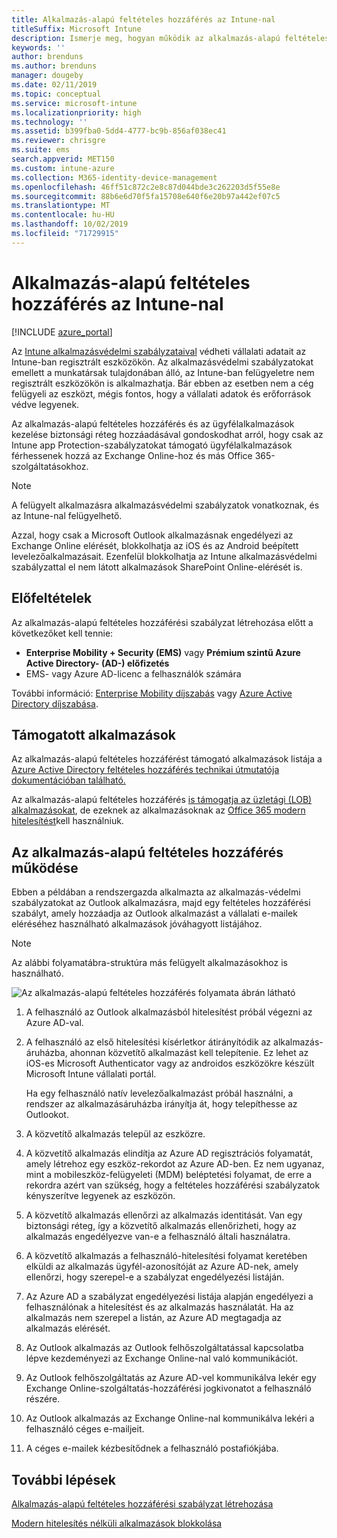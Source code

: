 ```yaml
---
title: Alkalmazás-alapú feltételes hozzáférés az Intune-nal
titleSuffix: Microsoft Intune
description: Ismerje meg, hogyan működik az alkalmazás-alapú feltételes hozzáférés az Intune-nal.
keywords: ''
author: brenduns
ms.author: brenduns
manager: dougeby
ms.date: 02/11/2019
ms.topic: conceptual
ms.service: microsoft-intune
ms.localizationpriority: high
ms.technology: ''
ms.assetid: b399fba0-5dd4-4777-bc9b-856af038ec41
ms.reviewer: chrisgre
ms.suite: ems
search.appverid: MET150
ms.custom: intune-azure
ms.collection: M365-identity-device-management
ms.openlocfilehash: 46ff51c872c2e8c87d044bde3c262203d5f55e8e
ms.sourcegitcommit: 88b6e6d70f5fa15708e640f6e20b97a442ef07c5
ms.translationtype: MT
ms.contentlocale: hu-HU
ms.lasthandoff: 10/02/2019
ms.locfileid: "71729915"
---
```

# <a name="app-based-conditional-access-with-intune"></a>Alkalmazás-alapú feltételes hozzáférés az Intune-nal

[!INCLUDE [azure_portal](../includes/azure_portal.md)]

Az [Intune alkalmazásvédelmi szabályzataival](../apps/app-protection-policy.md) védheti vállalati adatait az Intune-ban regisztrált eszközökön. Az alkalmazásvédelmi szabályzatokat emellett a munkatársak tulajdonában álló, az Intune-ban felügyeletre nem regisztrált eszközökön is alkalmazhatja. Bár ebben az esetben nem a cég felügyeli az eszközt, mégis fontos, hogy a vállalati adatok és erőforrások védve legyenek.

Az alkalmazás-alapú feltételes hozzáférés és az ügyfélalkalmazások kezelése biztonsági réteg hozzáadásával gondoskodhat arról, hogy csak az Intune app Protection-szabályzatokat támogató ügyfélalkalmazások férhessenek hozzá az Exchange Online-hoz és más Office 365-szolgáltatásokhoz.

> [!NOTE]
> A felügyelt alkalmazásra alkalmazásvédelmi szabályzatok vonatkoznak, és az Intune-nal felügyelhető.

Azzal, hogy csak a Microsoft Outlook alkalmazásnak engedélyezi az Exchange Online elérését, blokkolhatja az iOS és az Android beépített levelezőalkalmazásait. Ezenfelül blokkolhatja az Intune alkalmazásvédelmi szabályzattal el nem látott alkalmazások SharePoint Online-elérését is.

## <a name="prerequisites"></a>Előfeltételek
Az alkalmazás-alapú feltételes hozzáférési szabályzat létrehozása előtt a következőket kell tennie:

- **Enterprise Mobility + Security (EMS)** vagy **Prémium szintű Azure Active Directory- (AD-) előfizetés**
- EMS- vagy Azure AD-licenc a felhasználók számára

További információ: [Enterprise Mobility díjszabás](https://www.microsoft.com/cloud-platform/enterprise-mobility-pricing) vagy [Azure Active Directory díjszabása](https://azure.microsoft.com/pricing/details/active-directory/).

## <a name="supported-apps"></a>Támogatott alkalmazások

Az alkalmazás-alapú feltételes hozzáférést támogató alkalmazások listája a [Azure Active Directory feltételes hozzáférés technikai útmutatója dokumentációban található.](https://docs.microsoft.com/azure/active-directory/active-directory-conditional-access-technical-reference)

Az alkalmazás-alapú feltételes hozzáférés [is támogatja az üzletági (LOB) alkalmazásokat](app-modern-authentication-block.md), de ezeknek az alkalmazásoknak az [Office 365 modern hitelesítést](https://support.office.com/article/Using-Office-365-modern-authentication-with-Office-clients-776c0036-66fd-41cb-8928-5495c0f9168a)kell használniuk. 

## <a name="how-app-based-conditional-access-works"></a>Az alkalmazás-alapú feltételes hozzáférés működése

Ebben a példában a rendszergazda alkalmazta az alkalmazás-védelmi szabályzatokat az Outlook alkalmazásra, majd egy feltételes hozzáférési szabályt, amely hozzáadja az Outlook alkalmazást a vállalati e-mailek eléréséhez használható alkalmazások jóváhagyott listájához.

> [!NOTE]
> Az alábbi folyamatábra-struktúra más felügyelt alkalmazásokhoz is használható.

![Az alkalmazás-alapú feltételes hozzáférés folyamata ábrán látható](./media/app-based-conditional-access-intune/ca-intune-common-ways-3.png)

1. A felhasználó az Outlook alkalmazásból hitelesítést próbál végezni az Azure AD-val.

2. A felhasználó az első hitelesítési kísérletkor átirányítódik az alkalmazás-áruházba, ahonnan közvetítő alkalmazást kell telepítenie. Ez lehet az iOS-es Microsoft Authenticator vagy az androidos eszközökre készült Microsoft Intune vállalati portál.

   Ha egy felhasználó natív levelezőalkalmazást próbál használni, a rendszer az alkalmazásáruházba irányítja át, hogy telepíthesse az Outlookot.

3. A közvetítő alkalmazás települ az eszközre.

4. A közvetítő alkalmazás elindítja az Azure AD regisztrációs folyamatát, amely létrehoz egy eszköz-rekordot az Azure AD-ben. Ez nem ugyanaz, mint a mobileszköz-felügyeleti (MDM) beléptetési folyamat, de erre a rekordra azért van szükség, hogy a feltételes hozzáférési szabályzatok kényszerítve legyenek az eszközön.

5. A közvetítő alkalmazás ellenőrzi az alkalmazás identitását. Van egy biztonsági réteg, így a közvetítő alkalmazás ellenőrizheti, hogy az alkalmazás engedélyezve van-e a felhasználó általi használatra.

6. A közvetítő alkalmazás a felhasználó-hitelesítési folyamat keretében elküldi az alkalmazás ügyfél-azonosítóját az Azure AD-nek, amely ellenőrzi, hogy szerepel-e a szabályzat engedélyezési listáján.

7. Az Azure AD a szabályzat engedélyezési listája alapján engedélyezi a felhasználónak a hitelesítést és az alkalmazás használatát. Ha az alkalmazás nem szerepel a listán, az Azure AD megtagadja az alkalmazás elérését.

8. Az Outlook alkalmazás az Outlook felhőszolgáltatással kapcsolatba lépve kezdeményezi az Exchange Online-nal való kommunikációt.

9. Az Outlook felhőszolgáltatás az Azure AD-vel kommunikálva lekér egy Exchange Online-szolgáltatás-hozzáférési jogkivonatot a felhasználó részére.

10. Az Outlook alkalmazás az Exchange Online-nal kommunikálva lekéri a felhasználó céges e-mailjeit.

11. A céges e-mailek kézbesítődnek a felhasználó postafiókjába.

## <a name="next-steps"></a>További lépések
[Alkalmazás-alapú feltételes hozzáférési szabályzat létrehozása](app-based-conditional-access-intune-create.md)

[Modern hitelesítés nélküli alkalmazások blokkolása](app-modern-authentication-block.md)
